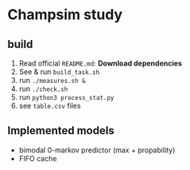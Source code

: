 # Champsim study
## build
1. Read official `README.md`: **Download dependencies**
2. See & run `build_task.sh`
3. run `./measures.sh &`
4. run `./check.sh`
5. run `python3 process_stat.py`
6. see `table.csv` files

## Implemented models
* bimodal 0-markov predictor (max + propability)
* FIFO cache